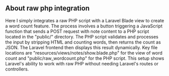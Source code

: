 ## About raw php integration
Here I simply integrates a raw PHP script with a Laravel Blade view to create a word count feature. The process involves a button triggering a JavaScript function that sends a POST request with note content to a PHP script located in the "public/" directory. The PHP script validates and processes the input by stripping HTML and counting words, then returns the count as JSON. The Laravel frontend then displays this result dynamically. Key file locations are "resources/views/notes/show.blade.php" for the view of word count and "public/raw_wordcount.php" for the PHP script. This setup shows Laravel's ability to work with raw PHP without needing Laravel's routes or controllers.